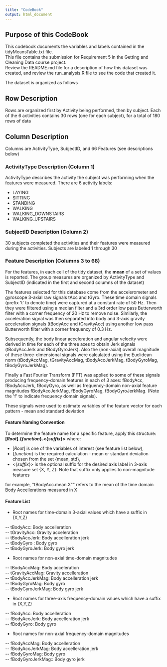 ```yaml
---
title: "CodeBook"
output: html_document
---
```

## Purpose of this CodeBook

This codebook documents the variables and labels contained in the tidyMeansTable.txt file.  
This file contains the submission for Requirement 5 in the Getting and Cleaning Data course project.  
Review the README.md file for a description of how this dataset was created, and review the 
run_analysis.R file to see the code that created it.

The dataset is organized as follows

## Row Description

Rows are organized first by Activity being performed, then by subject.  Each of the 6 activities contains 30 rows (one for each subject), for a total of 180 rows of data

## Column Description

Columns are ActivityType, SubjectID, and 66 Features (see descriptions below)
  
### ActivityType Description  (Column 1)

ActivityType describes the activity the subject was performing when the features were measured.  There are 6 activity labels:  

- LAYING  
- SITTING  
- STANDING  
- WALKING  
- WALKING_DOWNSTAIRS  
- WALKING_UPSTAIRS  

### SubjectID Description  (Column 2)

30 subjects completed the activities and their features were measured during the activities.  Subjects are labeled 1 through 30

### Feature Description (Columns 3 to 68)

For the features, in each cell of the tidy dataset, the **mean** of a set of values is reported.  The group measures are organized by ActivityType and SubjectID (indicated in the first and second columns of the dataset)


The features selected for this database come from the accelerometer and gyroscope 3-axial raw signals tAcc and tGyro. These time domain signals (prefix 't' to denote time) were captured at a constant rate of 50 Hz. Then they were filtered using a median filter and a 3rd order low pass Butterworth filter with a corner frequency of 20 Hz to remove noise. Similarly, the acceleration signal was then separated into body and 3-axis gravity acceleration signals (tBodyAcc and tGravityAcc) using another low pass Butterworth filter with a corner frequency of 0.3 Hz. 

Subsequently, the body linear acceleration and angular velocity were derived in time for each of the three axes to obtain Jerk signals (tBodyAccJerk and tBodyGyroJerk). Also the (non-axial) overall magnitude of these three-dimensional signals were calculated using the Euclidean norm (tBodyAccMag, tGravityAccMag, tBodyAccJerkMag, tBodyGyroMag, tBodyGyroJerkMag). 

Finally a Fast Fourier Transform (FFT) was applied to some of these signals producing frequency-domain features in each of 3 axes: fBodyAcc, fBodyAccJerk, fBodyGyro, as well as frequency-domain non-axial feature magnitudes fBodyAccJerkMag, fBodyGyroMag, fBodyGyroJerkMag. (Note the 'f' to indicate frequency domain signals). 

These signals were used to estimate variables of the feature vector for each pattern - mean and standard deviation

#### Feature Naming Convention  
To determine the feature name for a specific feature, apply this structure:  
**[*Root*].{*function*}.<{*suffix*}>**
where:    
 - [*Root*] is one of the variables of interest (see feature list below),   
 - {*function*} is the required calculation - mean or standard deviation chosen from the set {mean, std},  
 - <{*suffix*}> is the optional suffix for the desired axis label in 3-axis measure set  {X, Y, Z}.  Note that suffix only applies to non-magnitude features  

for example, "tBodyAcc.mean.X"" refers to the mean of the time domain Body Accellerations measured in X 


#### Feature List
- Root names for time-domain 3-axial values which have a suffix in {X,Y,Z}

 -- tBodyAcc:  Body accelleration  
 -- tGravityAcc:  Gravity acceleration  
 -- tBodyAccJerk:  Body accelleration jerk  
 -- tBodyGyro :  Body gyro  
 -- tBodyGyroJerk:  Body gyro jerk  

- Root names for non-axial time-domain magnitudes

 -- tBodyAccMag:  Body acceleration  
 -- tGravityAccMag:  Gravity accelleration  
 -- tBodyAccJerkMag:  Body accelleration jerk  
 -- tBodyGyroMag:  Body gyro   
 -- tBodyGyroJerkMag:  Body gyro jerk    

- Root names for three-axis frequency-domain values which have a suffix in {X,Y,Z}  

 -- fBodyAcc: Body accelleration  
 -- fBodyAccJerk:  Body accelleration jerk  
 -- fBodyGyro:  Body gyro  

- Root names for non-axial frequency-domain magnitudes

 -- fBodyAccMag: Body accelleration   
 -- fBodyAccJerkMag:  Body accelleration jerk    
 -- fBodyGyroMag:  Body gyro    
 -- fBodyGyroJerkMag::  Body gyro jerk    









